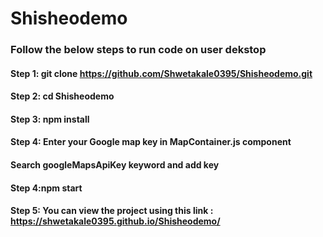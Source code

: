 # Shisheodemo

### Follow the below steps to run code on user dekstop

#### Step 1: git clone https://github.com/Shwetakale0395/Shisheodemo.git

#### Step 2: cd Shisheodemo

#### Step 3: npm install

#### Step 4: Enter your Google map key in MapContainer.js component

#### Search googleMapsApiKey keyword and add key

#### Step 4:npm start

#### Step 5: You can view the project using this link : https://shwetakale0395.github.io/Shisheodemo/
